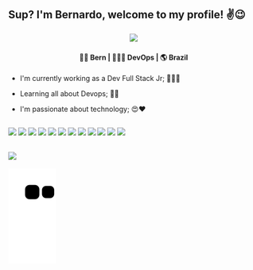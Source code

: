 ## Sup? I'm Bernardo, welcome to my profile! ✌😉
<div align="center">   <img src="https://c.tenor.com/pBrzvwLzbwoAAAAi/hacking-hack.gif" /> </div>

<div align='center'> <h4>🤙🏽 Bern | 👨🏽‍💻 DevOps |  🌎 Brazil</h4></div>

- I'm currently working as a Dev Full Stack Jr; 👨‍💻🚀
- Learning all about Devops; 🤖👾
- I'm passionate about technology; 😍❤
  
  ##
  
<div>
  <img height="30em" src="https://img.shields.io/badge/JavaScript-F7DF1E?style=for-the-badge&logo=javascript&logoColor=black" />
  <img height="30em "src="https://img.shields.io/badge/Java-ED8B00?style=for-the-badge&logo=java&logoColor=white" />
  <img height="30em" src="https://img.shields.io/badge/Ubuntu-E95420?style=for-the-badge&logo=ubuntu&logoColor=white"/>
  <img height="30em" src="https://img.shields.io/badge/Python-3776AB?style=for-the-badge&logo=python&logoColor=white"/>
  <img height="30em" src="https://img.shields.io/badge/MySQL-00000F?style=for-the-badge&logo=mysql&logoColor=white"/>
  <img height="30em" src="https://img.shields.io/badge/Amazon_AWS-232F3E?style=for-the-badge&logo=amazon-aws&logoColor=white"/>
  <img height="30em" src="https://img.shields.io/badge/Microsoft_Azure-0089D6?style=for-the-badge&logo=microsoft-azure&logoColor=white"/>
  <img height="30em" src="https://img.shields.io/badge/Docker-1DA1F2?style=for-the-badge&logo=docker&logoColor=white"/>
  <img height="30em" src="https://img.shields.io/badge/C%2B%2B-00599C?style=for-the-badge&logo=c%2B%2B&logoColor=white"/>
  <img height="30em" src="https://img.shields.io/badge/GIT-E44C30?style=for-the-badge&logo=git&logoColor=white"/>
  <img height="30em" src="https://img.shields.io/badge/Jenkins-D24939?style=for-the-badge&logo=Jenkins&logoColor=white"/>
  <img height="30em" src="https://img.shields.io/badge/kubernetes-%23326ce5.svg?style=for-the-badge&logo=kubernetes&logoColor=white"/>
  
  
</div>
 
  ##
   
 <a href="https://www.linkedin.com/in/bernardo-villanova-de-santana/" target="_blank"><img src="https://img.shields.io/badge/LinkedIn-0077B5?style=for-the-badge&logo=linkedin&logoColor=white" target="_blank"></a>
 </div>

![Snake animation](https://github.com/bernardovillanova/bernardovillanova/blob/output/github-contribution-grid-snake.svg)
